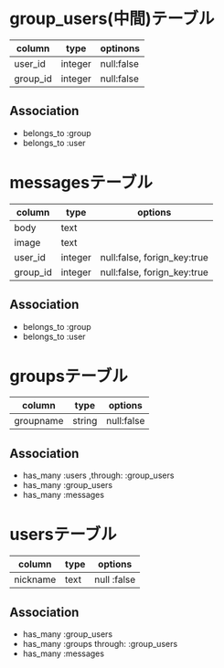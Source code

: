 # group_users(中間)テーブル

|column|type|optinons|
|------|---|--------|
|user_id|integer|null:false|
|group_id|integer|null:false|

## Association
- belongs_to :group
- belongs_to :user





# messagesテーブル

|column|type|options|
|------|----|-------|
|body|text|
|image|text|
|user_id|integer|null:false, forign_key:true|
|group_id|integer|null:false, forign_key:true|

## Association
- belongs_to :group
- belongs_to :user





# groupsテーブル

|column|type|options|
|------|----|-------|
|groupname|string|null:false|

## Association
- has_many :users ,through: :group_users
- has_many :group_users
- has_many :messages




# usersテーブル

|column|type|options|
|------|----|-------|
|nickname|text|null :false|

## Association
- has_many :group_users
- has_many :groups through: :group_users
- has_many :messages